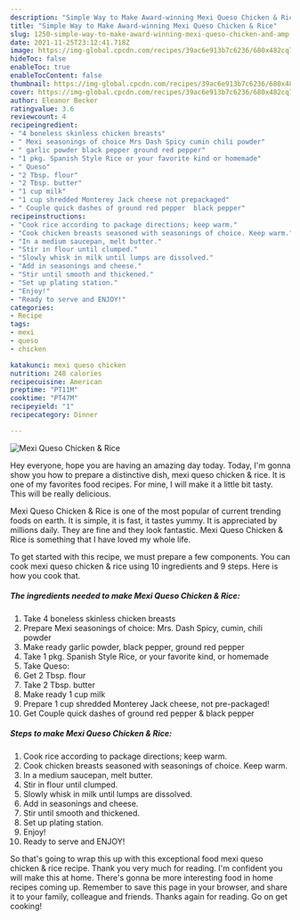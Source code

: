 ```yaml
---
description: "Simple Way to Make Award-winning Mexi Queso Chicken & Rice"
title: "Simple Way to Make Award-winning Mexi Queso Chicken & Rice"
slug: 1250-simple-way-to-make-award-winning-mexi-queso-chicken-and-amp-rice
date: 2021-11-25T23:12:41.718Z
image: https://img-global.cpcdn.com/recipes/39ac6e913b7c6236/680x482cq70/mexi-queso-chicken-rice-recipe-main-photo.jpg
hideToc: false
enableToc: true
enableTocContent: false
thumbnail: https://img-global.cpcdn.com/recipes/39ac6e913b7c6236/680x482cq70/mexi-queso-chicken-rice-recipe-main-photo.jpg
cover: https://img-global.cpcdn.com/recipes/39ac6e913b7c6236/680x482cq70/mexi-queso-chicken-rice-recipe-main-photo.jpg
author: Eleanor Becker
ratingvalue: 3.6
reviewcount: 4
recipeingredient:
- "4 boneless skinless chicken breasts"
- " Mexi seasonings of choice Mrs Dash Spicy cumin chili powder"
- " garlic powder black pepper ground red pepper"
- "1 pkg. Spanish Style Rice or your favorite kind or homemade"
- " Queso"
- "2 Tbsp. flour"
- "2 Tbsp. butter"
- "1 cup milk"
- "1 cup shredded Monterey Jack cheese not prepackaged"
- " Couple quick dashes of ground red pepper  black pepper"
recipeinstructions:
- "Cook rice according to package directions; keep warm."
- "Cook chicken breasts seasoned with seasonings of choice. Keep warm."
- "In a medium saucepan, melt butter."
- "Stir in flour until clumped."
- "Slowly whisk in milk until lumps are dissolved."
- "Add in seasonings and cheese."
- "Stir until smooth and thickened."
- "Set up plating station."
- "Enjoy!"
- "Ready to serve and ENJOY!"
categories:
- Recipe
tags:
- mexi
- queso
- chicken

katakunci: mexi queso chicken 
nutrition: 248 calories
recipecuisine: American
preptime: "PT11M"
cooktime: "PT47M"
recipeyield: "1"
recipecategory: Dinner

---
```



![Mexi Queso Chicken & Rice](https://img-global.cpcdn.com/recipes/39ac6e913b7c6236/680x482cq70/mexi-queso-chicken-rice-recipe-main-photo.jpg)

Hey everyone, hope you are having an amazing day today. Today, I'm gonna show you how to prepare a distinctive dish, mexi queso chicken & rice. It is one of my favorites food recipes. For mine, I will make it a little bit tasty. This will be really delicious.



Mexi Queso Chicken & Rice is one of the most popular of current trending foods on earth. It is simple, it is fast, it tastes yummy. It is appreciated by millions daily. They are fine and they look fantastic. Mexi Queso Chicken & Rice is something that I have loved my whole life.


To get started with this recipe, we must prepare a few components. You can cook mexi queso chicken & rice using 10 ingredients and 9 steps. Here is how you cook that.

<!--inarticleads1-->

##### The ingredients needed to make Mexi Queso Chicken & Rice:

1. Take 4 boneless skinless chicken breasts
1. Prepare  Mexi seasonings of choice: Mrs. Dash Spicy, cumin, chili powder
1. Make ready  garlic powder, black pepper, ground red pepper
1. Take 1 pkg. Spanish Style Rice, or your favorite kind, or homemade
1. Take  Queso:
1. Get 2 Tbsp. flour
1. Take 2 Tbsp. butter
1. Make ready 1 cup milk
1. Prepare 1 cup shredded Monterey Jack cheese, not pre-packaged!
1. Get  Couple quick dashes of ground red pepper & black pepper




<!--inarticleads2-->

##### Steps to make Mexi Queso Chicken & Rice:

1. Cook rice according to package directions; keep warm.
1. Cook chicken breasts seasoned with seasonings of choice. Keep warm.
1. In a medium saucepan, melt butter.
1. Stir in flour until clumped.
1. Slowly whisk in milk until lumps are dissolved.
1. Add in seasonings and cheese.
1. Stir until smooth and thickened.
1. Set up plating station.
1. Enjoy!
1. Ready to serve and ENJOY!



So that's going to wrap this up with this exceptional food mexi queso chicken & rice recipe. Thank you very much for reading. I'm confident you will make this at home. There's gonna be more interesting food in home recipes coming up. Remember to save this page in your browser, and share it to your family, colleague and friends. Thanks again for reading. Go on get cooking!
